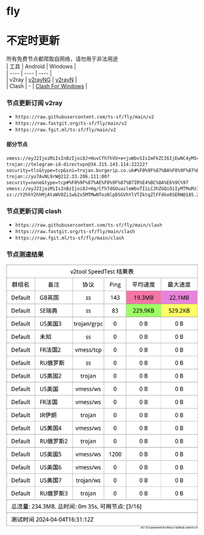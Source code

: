 # fly
# 不定时更新
所有免费节点都爬取自网络，请勿用于非法用途  
|  工具  | Android  | Windows  |  
|  ----  | ----   | ----  |  
| v2ray  | [v2rayNG](https://github.com/2dust/v2rayNG/releases) | [v2rayN](https://github.com/2dust/v2rayN/releases) |  
| Clash  | - | [Clash For Windows](https://github.com/2dust/clashN/releases) | 
  
### 节点更新订阅  v2ray
- `https://raw.githubusercontent.com/ts-sf/fly/main/v2`  
- `https://raw.fastgit.org/ts-sf/fly/main/v2`  
- `https://raw.fgit.ml/ts-sf/fly/main/v2`  
#### 部分节点  
``` 
vmess://eyJ2IjoiMiIsInBzIjoi8J+HuvCfh7hVU+e+juWbvSIsImFkZCI6IjEwNC4yMS4yMjQuMSIsInBvcnQiOiI4MCIsImlkIjoiNzAyMjk4MmYtZGE0Yy00OGM5LWM2NjAtYjIzMTVhYmRjZjdlIiwiYWlkIjoiMCIsInNjeSI6ImF1dG8iLCJuZXQiOiJ3cyIsInR5cGUiOiJhdXRvIiwiaG9zdCI6ImEucHJhcHQxLmlyIiwicGF0aCI6Ii8/ZWQ9MjA0OCZUZWxlZ3JhbfCfh6jwn4ezIEBXYW5nQ2FpXzgiLCJ0bHMiOiIiLCJzbmkiOiIiLCJ0ZXN0X25hbWUiOiJVU+e+juWbvSJ9
trojan://telegram-id-directvpn@34.215.143.114:22222?security=tls&type=tcp&sni=trojan.burgerip.co.uk#%F0%9F%87%BA%F0%9F%87%B8US%E7%BE%8E%E5%9B%BD2
trojan://yu7AvNL9rW@212.33.206.111:80?security=none&type=tcp#%F0%9F%87%AE%F0%9F%87%B7IR%E4%BC%8A%E6%9C%97
vmess://eyJ2IjoiMiIsInBzIjoi8J+Hq/Cfh7dGUuazleWbvTIiLCJhZGQiOiIyMTMuMzIuNjMuMTc2IiwicG9ydCI6IjM1ODYiLCJpZCI6ImFjYmE4NDYwLTZjODUtNGQ2Ny04Zjc0LTVhNTFkYTVlODM5MyIsImFpZCI6IjAiLCJzY3kiOiJjaGFjaGEyMC1wb2x5MTMwNSIsIm5ldCI6InRjcCIsInR5cGUiOiJodHRwIiwiaG9zdCI6Inp1bGEuaXIiLCJwYXRoIjoiL09VSXB4d3dtdHBKR0lXenJhVzdkbDUiLCJ0bHMiOiIiLCJzbmkiOiIiLCJ0ZXN0X25hbWUiOiJGUuazleWbvTIifQ==
ss://Y2hhY2hhMjAtaWV0Zi1wb2x5MTMwNTozNlpDSGVhYlVTZktqZlFFdko0SERW@185.242.86.156:54170#%F0%9F%87%B7%F0%9F%87%BARU%E4%BF%84%E7%BD%97%E6%96%AF
```
### 节点更新订阅  clash
- `https://raw.githubusercontent.com/ts-sf/fly/main/clash`  
- `https://raw.fastgit.org/ts-sf/fly/main/clash`  
- `https://raw.fgit.ml/ts-sf/fly/main/clash`  

### 节点测速结果
![image](traffic.png)
